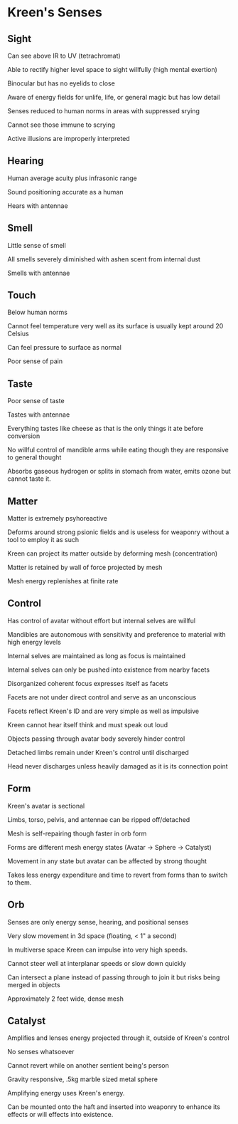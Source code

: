 Kreen\'s Senses
===============

Sight
-----

Can see above IR to UV (tetrachromat)

Able to rectify higher level space to sight willfully (high mental exertion)

Binocular but has no eyelids to close

Aware of energy fields for unlife, life, or general magic but has low detail

Senses reduced to human norms in areas with suppressed srying

Cannot see those immune to scrying

Active illusions are improperly interpreted

Hearing
-------

Human average acuity plus infrasonic range

Sound positioning accurate as a human

Hears with antennae

Smell
-----

Little sense of smell

All smells severely diminished with ashen scent from internal dust

Smells with antennae

Touch
-----

Below human norms

Cannot feel temperature very well as its surface is usually kept around 20 Celsius

Can feel pressure to surface as normal

Poor sense of pain

Taste
-----

Poor sense of taste

Tastes with antennae

Everything tastes like cheese as that is the only things it ate before conversion

No willful control of mandible arms while eating though they are responsive to general thought

Absorbs gaseous hydrogen or splits in stomach from water, emits ozone but cannot taste it.

Matter
------

Matter is extremely psyhoreactive

Deforms around strong psionic fields and is useless for weaponry without a tool to employ it as such

Kreen can project its matter outside by deforming mesh (concentration)

Matter is retained by wall of force projected by mesh

Mesh energy replenishes at finite rate

Control 
--------

Has control of avatar without effort but internal selves are willful

Mandibles are autonomous with sensitivity and preference to material with high energy levels

Internal selves are maintained as long as focus is maintained

Internal selves can only be pushed into existence from nearby facets

Disorganized coherent focus expresses itself as facets

Facets are not under direct control and serve as an unconscious

Facets reflect Kreen\'s ID and are very simple as well as impulsive

Kreen cannot hear itself think and must speak out loud

Objects passing through avatar body severely hinder control

Detached limbs remain under Kreen\'s control until discharged

Head never discharges unless heavily damaged as it is its connection point

Form
----

Kreen\'s avatar is sectional

Limbs, torso, pelvis, and antennae can be ripped off/detached

Mesh is self-repairing though faster in orb form

Forms are different mesh energy states (Avatar -&gt; Sphere -&gt; Catalyst)

Movement in any state but avatar can be affected by strong thought

Takes less energy expenditure and time to revert from forms than to switch to them.

Orb
---

Senses are only energy sense, hearing, and positional senses

Very slow movement in 3d space (floating, &lt; 1" a second)

In multiverse space Kreen can impulse into very high speeds.

Cannot steer well at interplanar speeds or slow down quickly

Can intersect a plane instead of passing through to join it but risks being merged in objects

Approximately 2 feet wide, dense mesh

Catalyst
--------

Amplifies and lenses energy projected through it, outside of Kreen\'s control

No senses whatsoever

Cannot revert while on another sentient being\'s person

Gravity responsive, .5kg marble sized metal sphere

Amplifying energy uses Kreen\'s energy.

Can be mounted onto the haft and inserted into weaponry to enhance its effects or will effects into existence.

